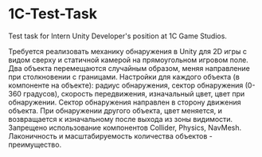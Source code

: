# 1C-Test-Task

Test task for Intern Unity Developer's position at 1C Game Studios.

Требуется реализовать механику обнаружения в Unity для 2D игры с видом сверху и статичной камерой на прямоугольном игровом поле. Два объекта перемещаются случайным образом, меняя направление при столкновении с границами. Настройки для каждого объекта (в компоненте на объекте): радиус обнаружения, сектор обнаружения (0-360 градусов), скорость передвижения, изначальный цвет, цвет при обнаружении. Сектор обнаружения направлен в сторону движения объекта. При обнаружении другого объекта, цвет меняется, и возвращается к изначальному после выхода из зоны видимости. Запрещено использование компонентов Collider, Physics, NavMesh. Лаконичность и масштабируемость количества объектов - преимущество.
